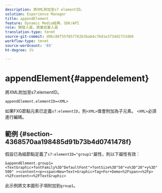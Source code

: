 ```yaml
---
description: 將XML附加至s7 elementID。
solution: Experience Manager
title: appendElement
feature: Dynamic Media經典，SDK/API
role: 開發人員，商業從業人員
translation-type: tm+mt
source-git-commit: d0bc88f55f857762b3bab4c76d1e3f3dd2733d60
workflow-type: tm+mt
source-wordcount: '65'
ht-degree: 1%

---
```



# appendElement{#appendelement}

將XML附加至s7:elementID。

`appendElement.elementID=<XML>`

如果FXG節點元素已定義`s7:elementID`，則`<XML>`值會附加為子元素。 `<XML>`必須進行編碼。

## 範例 {#section-4368570aa198485d91b73b4d0741478f}

假設已為組節點定義了`s7:elementID="group1"`屬性，則以下屬性有效：

`&appendElement.group1=<TextGraphic+fontFamily%3D"DefaultFont"+fontSize%3D"50"+x%3D"20"+y%3D"500" ><content><p><span>New+Text+Graphic+Tag+For+Demo<%2Fspan><%2Fp><%2Fcontent><%2FTextGraphic>`

此示例將文本圖形子項附加到`group1`。
